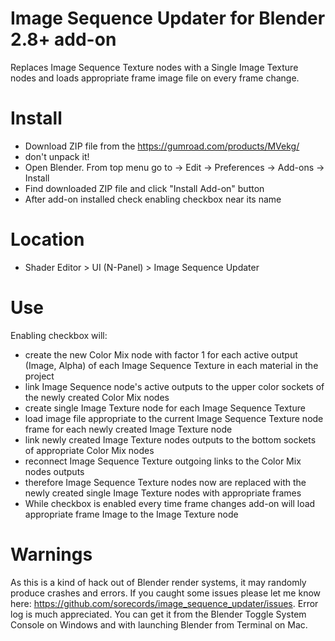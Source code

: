 # Image Sequence Updater for Blender 2.8+ add-on
Replaces Image Sequence Texture nodes with a Single Image Texture nodes and loads appropriate frame image file on every frame change.
# Install
- Download ZIP file from the https://gumroad.com/products/MVekg/
- don't unpack it!
- Open Blender. From top menu go to -> Edit -> Preferences -> Add-ons -> Install
- Find downloaded ZIP file and click "Install Add-on" button
- After add-on installed check enabling checkbox near its name
# Location
- Shader Editor > UI (N-Panel) > Image Sequence Updater
# Use
Enabling checkbox will:
- create the new Color Mix node with factor 1 for each active output (Image, Alpha) of each Image Sequence Texture in each material in the project
- link Image Sequence node's active outputs to the upper color sockets of the newly created Color Mix nodes
- create single Image Texture node for each Image Sequence Texture
- load image file appropriate to the current Image Sequence Texture node frame for each newly created Image Texture node
- link newly created Image Texture nodes outputs to the bottom sockets of appropriate Color Mix nodes
- reconnect Image Sequence Texture outgoing links to the Color Mix nodes outputs 
- therefore Image Sequence Texture nodes now are replaced with the newly created single Image Texture nodes with appropriate frames
- While checkbox is enabled every time frame changes add-on will load appropriate frame Image to the Image Texture node
# Warnings
As this is a kind of hack out of Blender render systems, it may randomly produce crashes and errors.
If you caught some issues please let me know here: https://github.com/sorecords/image_sequence_updater/issues.
Error log is much appreciated. You can get it from the Blender Toggle System Console on Windows and with launching Blender from Terminal on Mac.
